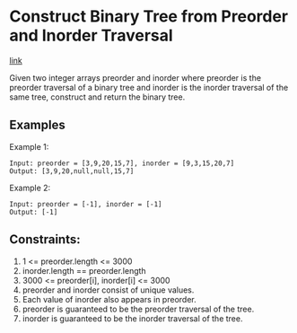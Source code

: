 # Construct Binary Tree from Preorder and Inorder Traversal

[link](https://leetcode.com/problems/construct-binary-tree-from-preorder-and-inorder-traversal/)

Given two integer arrays preorder and inorder where preorder is the preorder traversal of a binary tree and inorder is the inorder traversal of the same tree, construct and return the binary tree.

## Examples

Example 1:

```
Input: preorder = [3,9,20,15,7], inorder = [9,3,15,20,7]
Output: [3,9,20,null,null,15,7]
```

Example 2:

```
Input: preorder = [-1], inorder = [-1]
Output: [-1]
```

## Constraints:
1. 1 <= preorder.length <= 3000
2. inorder.length == preorder.length
3. 3000 <= preorder[i], inorder[i] <= 3000
4. preorder and inorder consist of unique values.
5. Each value of inorder also appears in preorder.
6. preorder is guaranteed to be the preorder traversal of the tree.
7. inorder is guaranteed to be the inorder traversal of the tree.